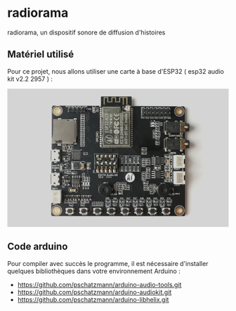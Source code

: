 # radiorama
radiorama, un dispositif sonore de diffusion d'histoires

## Matériel utilisé

Pour ce projet, nous allons utiliser une carte à base d'ESP32 ( esp32 audio kit v2.2 2957 ) :

![AudioKit utilisé ](https://github.com/julienrat/radiorama/blob/main/Documents%20techniques/AudioKit/audio-toolkit.png)

## Code arduino
Pour compiler avec succès le programme, il est nécessaire d'installer quelques bibliothèques dans votre environnement Arduino :

* https://github.com/pschatzmann/arduino-audio-tools.git
* https://github.com/pschatzmann/arduino-audiokit.git
* https://github.com/pschatzmann/arduino-libhelix.git
